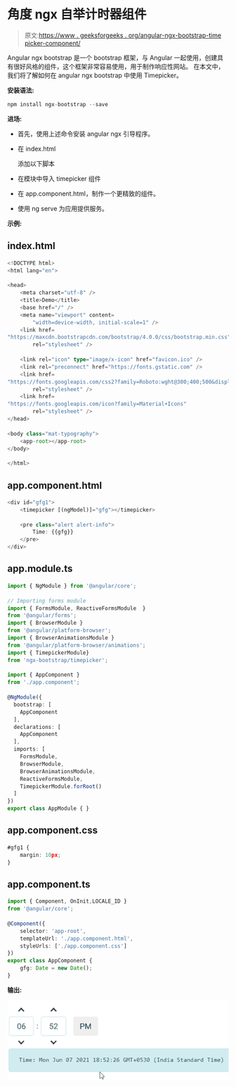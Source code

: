 # 角度 ngx 自举计时器组件

> 原文:[https://www . geeksforgeeks . org/angular-ngx-bootstrap-time picker-component/](https://www.geeksforgeeks.org/angular-ngx-bootstrap-timepicker-component/)

Angular ngx bootstrap 是一个 bootstrap 框架，与 Angular 一起使用，创建具有很好风格的组件，这个框架非常容易使用，用于制作响应性网站。
在本文中，我们将了解如何在 angular ngx bootstrap 中使用 Timepicker。

**安装语法:**

```ts
npm install ngx-bootstrap --save
```

**进场:**

*   首先，使用上述命令安装 angular ngx 引导程序。
*   在 index.html

    > <link href="”https://maxcdn.bootstrapcdn.com/bootstrap/4.0.0/css/bootstrap.min.css”" rel="”stylesheet”">

    添加以下脚本
*   在模块中导入 timepicker 组件
*   在 app.component.html，制作一个更精致的组件。
*   使用 ng serve 为应用提供服务。

**示例:**

## index.html

```ts
<!DOCTYPE html>
<html lang="en">

<head>
    <meta charset="utf-8" />
    <title>Demo</title>
    <base href="/" />
    <meta name="viewport" content=
        "width=device-width, initial-scale=1" />
    <link href=
"https://maxcdn.bootstrapcdn.com/bootstrap/4.0.0/css/bootstrap.min.css"
        rel="stylesheet" />

    <link rel="icon" type="image/x-icon" href="favicon.ico" />
    <link rel="preconnect" href="https://fonts.gstatic.com" />
    <link href=
"https://fonts.googleapis.com/css2?family=Roboto:wght@300;400;500&display=swap"
        rel="stylesheet" />
    <link href=
"https://fonts.googleapis.com/icon?family=Material+Icons"
        rel="stylesheet" />
</head>

<body class="mat-typography">
    <app-root></app-root>
</body>

</html>
```

## app.component.html

```ts
<div id="gfg1">
    <timepicker [(ngModel)]="gfg"></timepicker>

    <pre class="alert alert-info">
        Time: {{gfg}}
    </pre>
</div>
```

## app.module.ts

```ts
import { NgModule } from '@angular/core';

// Importing forms module
import { FormsModule, ReactiveFormsModule  } 
from '@angular/forms';
import { BrowserModule } 
from '@angular/platform-browser';
import { BrowserAnimationsModule }
from '@angular/platform-browser/animations';
import { TimepickerModule} 
from 'ngx-bootstrap/timepicker';

import { AppComponent }  
from './app.component';

@NgModule({
  bootstrap: [
    AppComponent
  ],
  declarations: [
    AppComponent
  ],
  imports: [
    FormsModule,
    BrowserModule,
    BrowserAnimationsModule,
    ReactiveFormsModule,
    TimepickerModule.forRoot()
  ]
})
export class AppModule { }
```

## app.component.css

```ts
#gfg1 {
    margin: 10px;
}
```

## app.component.ts

```ts
import { Component, OnInit,LOCALE_ID }
from '@angular/core';

@Component({
    selector: 'app-root',
    templateUrl: './app.component.html',
    styleUrls: ['./app.component.css']
})
export class AppComponent {
    gfg: Date = new Date();
}
```

**输出:**

![](img/9199320847b337a10be9aab15fa9511d.png)